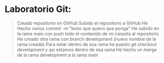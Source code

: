 # Laboratorio Git:

> Creado repositorio en GitHub
> Subido el repositorio a GitHub
> He Hecho varios commit -m "texto que quiero que ponga"
> He subido en la rama main con push todo el contenido de mi carpeta al repositorio
> He creado otra rama con branch development (nuevo nombre de la rama creada)
> Para estar dentro de esa rama he puesto git checkout development y asi estamos dentro de esa rama
> He hecho un merge de la rama development a la rama main
